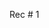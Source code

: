 
<div class="recitation">

<div class="column_date">
<p markdown="block">
        
Rec # 1 <br> 
        
</p>          
</div>
    
<div class="column_recitation">
<p markdown="block">
        

</p>        
</div>
    
</div>

